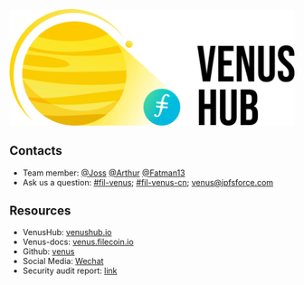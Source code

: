 ![venus-cluster](../../.vuepress/public/contact.jpg)

## Contacts

- Team member: [@Joss](https://filecoinproject.slack.com/archives/D01SD621WBT) [@Arthur](https://filecoinproject.slack.com/archives/D01C6TGSD5K) [@Fatman13](https://filecoinproject.slack.com/archives/D01BV13QH4P)
- Ask us a question: [#fil-venus](https://filecoinproject.slack.com/archives/CEHHJNJS3); [#fil-venus-cn](https://filecoinproject.slack.com/archives/C028PCH8L31); [venus@ipfsforce.com](mailto:venus@ipfsforce.com)

## Resources
 
- VenusHub: [venushub.io](venushub.io)
- Venus-docs: [venus.filecoin.io](venus.filecoin.io)
- Github: [venus](https://github.com/filecoin-project/venus)
- Social Media: [Wechat](https://mp.weixin.qq.com/s/p4_ch03QeMMXxPyakr_8XQ)
- Security audit report: [link](https://leastauthority.com/static/publications/LeastAuthority_Filecoin_Foundation_Venus_Final_Audit_Report.pdf)
